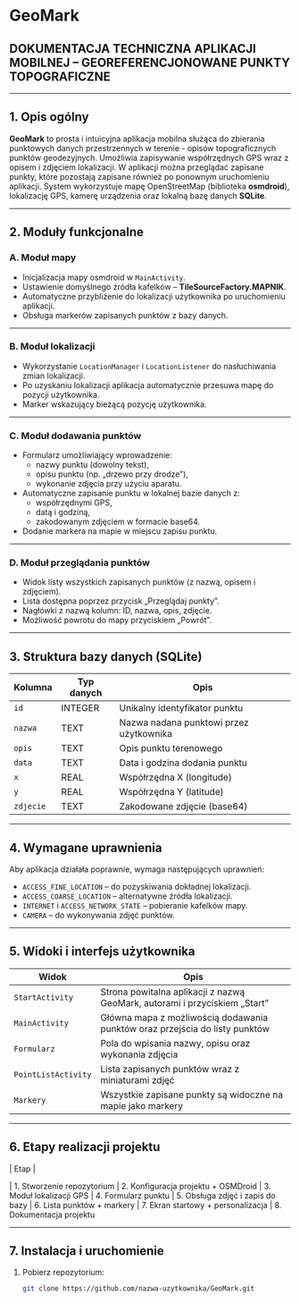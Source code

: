 # GeoMark

## DOKUMENTACJA TECHNICZNA APLIKACJI MOBILNEJ – GEOREFERENCJONOWANE PUNKTY TOPOGRAFICZNE

---

## 1. Opis ogólny

**GeoMark** to prosta i intuicyjna aplikacja mobilna służąca do zbierania punktowych danych przestrzennych w terenie - opisów topograficznych punktów geodezyjnych. Umożliwia zapisywanie współrzędnych GPS wraz z opisem i zdjęciem lokalizacji. W aplikacji można przeglądać zapisane punkty, które pozostają zapisane również po ponownym uruchomieniu aplikacji. System wykorzystuje mapę OpenStreetMap (biblioteka **osmdroid**), lokalizację GPS, kamerę urządzenia oraz lokalną bazę danych **SQLite**.

---

## 2. Moduły funkcjonalne

### A.  Moduł mapy

- Inicjalizacja mapy osmdroid w `MainActivity`.
- Ustawienie domyślnego źródła kafelków – **TileSourceFactory.MAPNIK**.
- Automatyczne przybliżenie do lokalizacji użytkownika po uruchomieniu aplikacji.
- Obsługa markerów zapisanych punktów z bazy danych.

---

### B. Moduł lokalizacji

- Wykorzystanie `LocationManager` i `LocationListener` do nasłuchiwania zmian lokalizacji.
- Po uzyskaniu lokalizacji aplikacja automatycznie przesuwa mapę do pozycji użytkownika.
- Marker wskazujący bieżącą pozycję użytkownika.

---

### C. Moduł dodawania punktów

- Formularz umożliwiający wprowadzenie:
  - nazwy punktu (dowolny tekst),
  - opisu punktu (np. „drzewo przy drodze”),
  - wykonanie zdjęcia przy użyciu aparatu.
- Automatyczne zapisanie punktu w lokalnej bazie danych z:
  - współrzędnymi GPS,
  - datą i godziną,
  - zakodowanym zdjęciem w formacie base64.
- Dodanie markera na mapie w miejscu zapisu punktu.

---

### D. Moduł przeglądania punktów

- Widok listy wszystkich zapisanych punktów (z nazwą, opisem i zdjęciem).
- Lista dostępna poprzez przycisk „Przeglądaj punkty”.
- Nagłówki z nazwą kolumn: ID, nazwa, opis, zdjęcie.
- Możliwość powrotu do mapy przyciskiem „Powrót”.

---

## 3. Struktura bazy danych (SQLite)

| Kolumna       | Typ danych | Opis                             |
|---------------|------------|----------------------------------|
| `id`          | INTEGER    | Unikalny identyfikator punktu   |
| `nazwa`       | TEXT       | Nazwa nadana punktowi przez użytkownika |
| `opis`        | TEXT       | Opis punktu terenowego          |
| `data`        | TEXT       | Data i godzina dodania punktu   |
| `x`           | REAL       | Współrzędna X (longitude)       |
| `y`           | REAL       | Współrzędna Y (latitude)        |
| `zdjecie`     | TEXT       | Zakodowane zdjęcie (base64)     |

---

## 4. Wymagane uprawnienia

Aby aplikacja działała poprawnie, wymaga następujących uprawnień:

- `ACCESS_FINE_LOCATION` – do pozyskiwania dokładnej lokalizacji.
- `ACCESS_COARSE_LOCATION` – alternatywne źródła lokalizacji.
- `INTERNET` i `ACCESS_NETWORK_STATE` – pobieranie kafelków mapy.
- `CAMERA` – do wykonywania zdjęć punktów.

---

## 5. Widoki i interfejs użytkownika

| Widok | Opis |
|-------|------|
| `StartActivity` | Strona powitalna aplikacji z nazwą GeoMark, autorami i przyciskiem „Start” |
| `MainActivity` | Główna mapa z możliwością dodawania punktów oraz przejścia do listy punktów |
| `Formularz` | Pola do wpisania nazwy, opisu oraz wykonania zdjęcia |
| `PointListActivity` | Lista zapisanych punktów wraz z miniaturami zdjęć |
| `Markery` | Wszystkie zapisane punkty są widoczne na mapie jako markery |

---

## 6. Etapy realizacji projektu

| Etap |

| 1. Stworzenie repozytorium 
| 2. Konfiguracja projektu + OSMDroid 
| 3. Moduł lokalizacji GPS
| 4. Formularz punktu 
| 5. Obsługa zdjęć i zapis do bazy 
| 6. Lista punktów + markery
| 7. Ekran startowy + personalizacja 
| 8. Dokumentacja projektu 

---

## 7. Instalacja i uruchomienie

1. Pobierz repozytorium:
   ```bash
   git clone https://github.com/nazwa-uzytkownika/GeoMark.git
